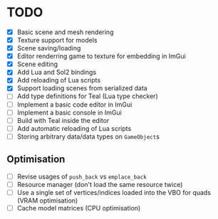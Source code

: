 # TODO
- [x] Basic scene and mesh rendering
- [x] Texture support for models
- [x] Scene saving/loading
- [x] Editor renderring game to texture for embedding in ImGui
- [x] Scene editing
- [x] Add Lua and Sol2 bindings
- [x] Add reloading of Lua scripts
- [x] Support loading scenes from serialized data
- [ ] Add type definitions for Teal (Lua type checker)
- [ ] Implement a basic code editor in ImGui
- [ ] Implement a basic console in ImGui
- [ ] Build with Teal inside the editor
- [ ] Add automatic reloading of Lua scripts
- [ ] Storing arbitrary data/data types on `GameObject`s

## Optimisation
- [ ] Revise usages of `push_back`  vs `emplace_back`
- [ ] Resource manager (don't load the same resource twice)
- [ ] Use a single set of vertices/indices loaded into the VBO for quads (VRAM optimisation)
- [ ] Cache model matrices (CPU optimisation)

